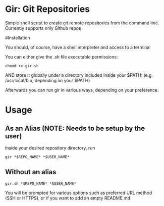 # Gir: Git Repositories

Simple shell script to create git remote repositories from the command line. Currently supports only Github repos

#Installation

You should, of course, have a shell interpreter and access to a terminal

You can either give the .sh file executable permissions:

```
chmod +x gir.sh
```
AND store it globally under a directory included inside your $PATH: (e.g. /usr/local/bin, depending on your $PATH)

Afterwards you can run gir in various ways, depending on your preference.


# Usage

## As an Alias  (NOTE: Needs to be setup by the user)
Inside your desired repository directory, run

```
gir *$REPO_NAME* *$USER_NAME*
```

## Without an alias

```
gir.sh *$REPO_NAME* *$USER_NAME*
```
You will be prompted for various options such as preferred URL method (SSH or HTTPS), or if you want to add an empty README.md
